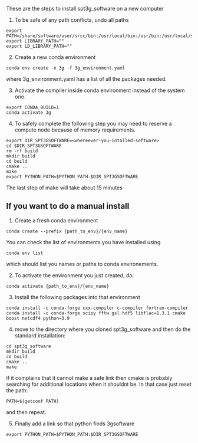 These are the steps to install spt3g_software on a new computer

1. To be safe of any path conflicts, undo all paths
```
export PATH=/share/software/user/srcc/bin:/usr/local/bin:/usr/bin:/usr/local/sbin:/usr/sbin:/home/users/$USER/bin
export LIBRARY_PATH=""
export LD_LIBRARY_PATH=""
```

2. Create a new conda environment
```
conda env create -n 3g -f 3g_environment.yaml
```
where 3g_environment.yaml has a list of all the packages needed.

3. Activate the compiler inside conda environment instead of the system one.
```
export CONDA_BUILD=1
conda activate 3g
```

4. To safely complete the following step you may need to reserve a compute node because of memory requirements.
```
export DIR_SPT3GSOFTWARE=<whereever-you-intalled-software>
cd $DIR_SPT3GSOFTWARE
rm -rf build
mkdir build
cd build
cmake ..
make
export PYTHON_PATH=$PYTHON_PATH:$DIR_SPT3GSOFTWARE
```
The last step of make will take about 15 minutes




If you want to do a manual install
-----------------------------------------------------
1. Create a fresh conda environment
```
conda create --prefix {path_to_env}/{env_name}
```
You can check the list of environments you have installed using 
```
conda env list
```
which should list you names or paths to conda environements.

2. To activate the environment you just created, do:
```
conda activate {path_to_env}/{env_name}
```

3. Install the following packages into that environment
```
conda install -c conda-forge cxx-compiler c-compiler fortran-compiler
conda install -c conda-forge scipy fftw gsl hdf5 libflac=1.3.1 cmake boost netcdf4 python=3.9
```

4. move to the directory where you cloned spt3g_software and then do the standard installation:
```
cd spt3g_software
mkdir build
cd build
cmake ..
make
```
If it complains that it cannot make a safe link then cmake is probably searching for additional locations when it shouldnt be.
In that case just reset the path:
```
PATH=$(getconf PATH)
```
and then repeat.

5. Finally add a link so that python finds 3gsoftware
```
export PYTHON_PATH=$PYTHON_PATH:$DIR_SPT3GSOFTWARE
```
